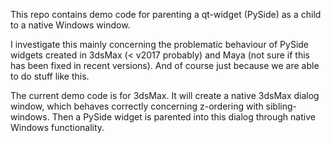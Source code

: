 This repo contains demo code for parenting a qt-widget (PySide) as a child to a native Windows window.

I investigate this mainly concerning the problematic behaviour of PySide widgets created in 3dsMax (< v2017 probably) and Maya (not sure if this has been fixed in recent versions).
And of course just because we are able to do stuff like this.

The current demo code is for 3dsMax. It will create a native 3dsMax dialog window, which behaves correctly concerning z-ordering with sibling-windows. Then a PySide widget is parented into this dialog through native Windows functionality.
